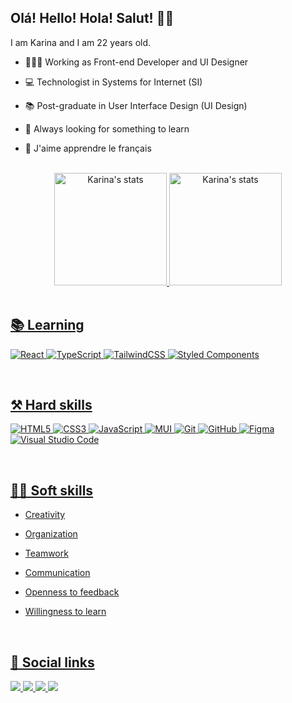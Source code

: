 ## Olá! Hello! Hola! Salut! 👋🏻
<p>I am Karina and I am 22 years old.</p>

- 👩🏻‍💻 Working as Front-end Developer and UI Designer

- 💻 Technologist in Systems for Internet (SI)

- 📚 Post-graduate in User Interface Design (UI Design)

- 🔭 Always looking for something to learn

- 🥰 J'aime apprendre le français

<br />

<div align="center">
  <a href="https://github.com/karinacavalcanti">
  <img 
     height="180em" 
     src="https://github-readme-stats.vercel.app/api?username=karinacavalcanti&show_icons=true&theme=radical"
     alt="Karina's stats"/>
  <img 
     height="180em" 
     src="https://github-readme-stats.vercel.app/api/top-langs/?username=karinacavalcanti&&hide=java,makefile,swift,shell,kotlin,objective-c&layout=compact&langs_count=16&theme=radical"
     alt="Karina's stats"
   />
</div>
  
<br />
  
## 📚 Learning
![React](https://img.shields.io/badge/react-%2320232a.svg?style=for-the-badge&logo=react&logoColor=%2361DAFB)
![TypeScript](https://img.shields.io/badge/typescript-%23007ACC.svg?style=for-the-badge&logo=typescript&logoColor=white)
![TailwindCSS](https://img.shields.io/badge/tailwindcss-%2338B2AC.svg?style=for-the-badge&logo=tailwind-css&logoColor=white)
![Styled Components](https://img.shields.io/badge/styled--components-DB7093?style=for-the-badge&logo=styled-components&logoColor=white)
  
<br />

## ⚒ Hard skills
![HTML5](https://img.shields.io/badge/html5-%23E34F26.svg?style=for-the-badge&logo=html5&logoColor=white)
![CSS3](https://img.shields.io/badge/css3-%231572B6.svg?style=for-the-badge&logo=css3&logoColor=white)
![JavaScript](https://img.shields.io/badge/javascript-%23323330.svg?style=for-the-badge&logo=javascript&logoColor=%23F7DF1E)
![MUI](https://img.shields.io/badge/MUI-%230081CB.svg?style=for-the-badge&logo=mui&logoColor=white)
![Git](https://img.shields.io/badge/git-%23F05033.svg?style=for-the-badge&logo=git&logoColor=white)
![GitHub](https://img.shields.io/badge/github-%23121011.svg?style=for-the-badge&logo=github&logoColor=white)
![Figma](https://img.shields.io/badge/figma-%23F24E1E.svg?style=for-the-badge&logo=figma&logoColor=white)
![Visual Studio Code](https://img.shields.io/badge/Visual%20Studio%20Code-0078d7.svg?style=for-the-badge&logo=visual-studio-code&logoColor=white)
  
<br />
  
## 🤝🏻 Soft skills

- Creativity

- Organization
 
- Teamwork
  
- Communication
 
- Openness to feedback
  
- Willingness to learn
  
<br />

## 📣 Social links

<div>
  <a href="https://www.linkedin.com/in/karinalucindo/" target="_blank">
    <img src="https://img.shields.io/badge/linkedin-6633cc.svg?style=for-the-badge&logo=linkedin&logoColor=white" />
  </a>
  <a href = "mailto:karina.lucindo31@gmail.com">
    <img src="https://img.shields.io/badge/Gmail-6633cc?style=for-the-badge&logo=gmail&logoColor=white" target="_blank" />
  </a>
  <a href="mailto:karina.lucindo@outlook.com" target="_blank">
    <img src="https://img.shields.io/badge/Microsoft_Outlook-6633cc?style=for-the-badge&logo=microsoft-outlook&logoColor=white" />
  </a>
  <a href="https://www.behance.net/karinalucindo?tracking_source=search_users%7Ckarina%20lucindo" target="_blank">
    <img src="https://img.shields.io/badge/Behance-6633cc?style=for-the-badge&logo=behance&logoColor=white" />
  </a>
</div>
